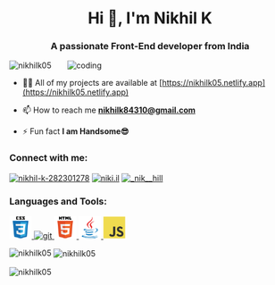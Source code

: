 <h1 align="center">Hi 👋, I'm Nikhil K</h1>
<h3 align="center">A passionate Front-End developer from India</h3>

<img align="right" alt="coding" width="400px" src="https://cdn.dribbble.com/users/1019864/screenshots/3079099/codeloop.gif">

<p align="left"> <img src="https://komarev.com/ghpvc/?username=nikhilk05&label=Profile%20views&color=0e75b6&style=flat" alt="nikhilk05" /> </p>

- 👨‍💻 All of my projects are available at [https://nikhilk05.netlify.app](https://nikhilk05.netlify.app)

- 📫 How to reach me **nikhilk84310@gmail.com**

- ⚡ Fun fact **I am Handsome😎**

<h3 align="left">Connect with me:</h3>
<p align="left">
<a href="https://linkedin.com/in/nikhil-k-282301278" target="blank"><img align="center" src="https://raw.githubusercontent.com/rahuldkjain/github-profile-readme-generator/master/src/images/icons/Social/linked-in-alt.svg" alt="nikhil-k-282301278" height="30" width="40" /></a>
<a href="https://fb.com/niki.il" target="blank"><img align="center" src="https://raw.githubusercontent.com/rahuldkjain/github-profile-readme-generator/master/src/images/icons/Social/facebook.svg" alt="niki.il" height="30" width="40" /></a>
<a href="https://instagram.com/_nik__hill" target="blank"><img align="center" src="https://raw.githubusercontent.com/rahuldkjain/github-profile-readme-generator/master/src/images/icons/Social/instagram.svg" alt="_nik__hill" height="30" width="40" /></a>
</p>

<h3 align="left">Languages and Tools:</h3>
<p align="left"> <a href="https://www.w3schools.com/css/" target="_blank" rel="noreferrer"> <img src="https://raw.githubusercontent.com/devicons/devicon/master/icons/css3/css3-original-wordmark.svg" alt="css3" width="40" height="40"/> </a> <a href="https://git-scm.com/" target="_blank" rel="noreferrer"> <img src="https://www.vectorlogo.zone/logos/git-scm/git-scm-icon.svg" alt="git" width="40" height="40"/> </a> <a href="https://www.w3.org/html/" target="_blank" rel="noreferrer"> <img src="https://raw.githubusercontent.com/devicons/devicon/master/icons/html5/html5-original-wordmark.svg" alt="html5" width="40" height="40"/> </a> <a href="https://www.java.com" target="_blank" rel="noreferrer"> <img src="https://raw.githubusercontent.com/devicons/devicon/master/icons/java/java-original.svg" alt="java" width="40" height="40"/> </a> <a href="https://developer.mozilla.org/en-US/docs/Web/JavaScript" target="_blank" rel="noreferrer"> <img src="https://raw.githubusercontent.com/devicons/devicon/master/icons/javascript/javascript-original.svg" alt="javascript" width="40" height="40"/> </a> </p>

<p><img align="left" src="https://github-readme-stats.vercel.app/api/top-langs?username=nikhilk05&show_icons=true&locale=en&layout=compact" alt="nikhilk05" /></p>

<p>&nbsp;<img align="center" src="https://github-readme-stats.vercel.app/api?username=nikhilk05&show_icons=true&locale=en" alt="nikhilk05" /></p>
<p><img align="center" src="https://github-readme-streak-stats.herokuapp.com/?user=nikhilk05&" alt="nikhilk05" /></p>
